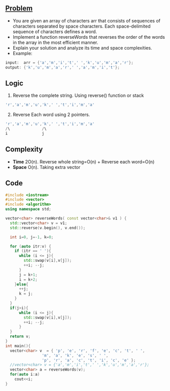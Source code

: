 ## [Problem](https://www.pramp.com/challenge/VKdqbrq6B1S5XAyGAOn4)
- You are given an array of characters arr that consists of sequences of characters separated by space characters. Each space-delimited sequence of characters defines a word.
- Implement a function reverseWords that reverses the order of the words in the array in the most efficient manner.
- Explain your solution and analyze its time and space complexities.
- Example:
```c++
input:  arr = {'a','m','i','t',' ','k','u','m','a','r'};
output: {'k','u','m','a','r',' ','a','m','i','t'};
```

## Logic
1. Reverse the complete string. Using reverse() function or stack
```c++
'r','a','m','u','k',' ','t','i','m','a'
```
2. Reverse Each word using 2 pointers.
```c++
'r','a','m','u','k',' ','t','i','m','a'
/\              /\
i               j
```

## Complexity
- **Time** 2O(n). Reverse whole string=O(n) + Reverse each word=O(n)
- **Space** O(n). Taking extra vector

## Code
```c++
#include <iostream>
#include <vector>
#include <algorithm>
using namespace std;

vector<char> reverseWords( const vector<char>& v1 ) {
  std::vector<char> v = v1;
  std::reverse(v.begin(), v.end());

  int i=0, j=-1, k=0;

  for (auto itr:v) {
    if (itr == ' '){
      while (i <= j){
        std::swap(v[i],v[j]);
        ++i; --j;
      }
      j = k+1;
      i = k+2;
    }else{
      ++j;
      k = j;
    }
  }
  if(j>i){
      while (i <= j){
        std::swap(v[i],v[j]);
        ++i; --j;
      }
  }
  return v;
}
int main(){
  vector<char> v  = { 'p', 'e', 'r', 'f', 'e', 'c', 't', ' ',
                'm', 'a', 'k', 'e', 's', ' ',
                'p', 'r', 'a', 'c', 't', 'i', 'c', 'e' };
  //vector<char> v = {'a','m','i','t',' ','k','u','m','a','r'};
  vector<char> a = reverseWords(v);
  for(auto i:a)
    cout<<i;
}
```

